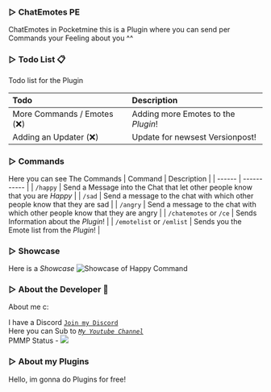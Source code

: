 ### ▷ ChatEmotes PE

ChatEmotes in Pocketmine
this is a Plugin where you can send per Commands your Feeling about you ^^


### ▷ Todo List 📋
Todo list for the Plugin 

<!--| Todolist | | Description |
| ------ | ----------- |
| - More Commands / Emotes (❌) | Adding more Emotes to the *Plugin*! |
| - Adding an Updater (❌) | Update for newsest Versionpost! |-->

| Todo | Description |
| :------| :-----------|
| More Commands / Emotes (❌)   | Adding more Emotes to the *Plugin*! |
| Adding an Updater (❌) | Update for newsest Versionpost! |



### ▷ Commands
 Here you can see The Commands
| Command | Description |
| ------ | ----------- |
| ``/happy``   | Send a Message into the Chat that let other people know that you are *Happy* |
| ``/sad`` | Send a message to the chat with which other people know that they are sad |
| ``/angry``    | Send a message to the chat with which other people know that they are angry |
| ``/chatemotes`` or ``/ce`` | Sends Information about the *Plugin*! |
| ``/emotelist`` or ``/emlist`` | Sends you the Emote list from the *Plugin*! |

### ▷ Showcase
Here is a *Showcase*
![Showcase of Happy Command](https://github.com/byNoahLP/ChatEmotes-PE/blob/main/Showcase.png)

### ▷ About the Developer 🤖

About me c:

I have a Discord [``Join my Discord``](https://red.serverfarmer.at/discord "Join overhere ^^")<br>
Here you can Sub to [*``My Youtube Channel``*](https://red.serverfarmer.at/youtube "Sub to Me ^^")<br>
PMMP Status - [![](https://poggit.pmmp.io/shield.state/ChatEmotes)](https://poggit.pmmp.io/p/ChatEmotes)

### ▷ About my Plugins

Hello, im gonna do Plugins for free!
